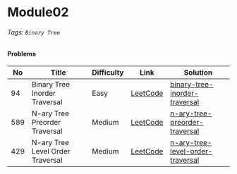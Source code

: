 # Module02

###### Tags: `Binary Tree`
#### Problems

| No  | Title                            | Difficulty | Link                                                                       | Solution                                                               |
|-----|----------------------------------|------------|----------------------------------------------------------------------------|------------------------------------------------------------------------|
| 94  | Binary Tree Inorder Traversal    | Easy       | [LeetCode](https://leetcode.com/problems/binary-tree-inorder-traversal)    | [binary-tree-inorder-traversal](./binary-tree-inorder-traversal)       |
| 589 | N-ary Tree Preorder Traversal    | Medium     | [LeetCode](https://leetcode.com/problems/n-ary-tree-preorder-traversal)    | [n-ary-tree-preorder-traversal](./n-ary-tree-preorder-traversal)       |
| 429 | N-ary Tree Level Order Traversal | Medium     | [LeetCode](https://leetcode.com/problems/n-ary-tree-level-order-traversal) | [n-ary-tree-level-order-traversal](./n-ary-tree-level-order-traversal) |



